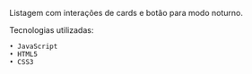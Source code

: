 Listagem com interações de cards e botão para modo noturno.


Tecnologias utilizadas:

    • JavaScript
    • HTML5
    • CSS3
